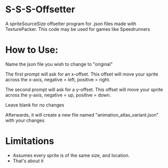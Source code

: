 # S-S-S-Offsetter
A spriteSourceSize offsetter program for .json files made with TexturePacker. This code may be used for games like Speedrunners

# How to Use:
Name the json file you wish to change to "original"

The first prompt will ask for an x-offset. 
This offset will move your sprite across the x-axis, negative = left, positive = right.

The second prompt will ask for a y-offset. 
This offset will move your sprite across the y-axis, negative = up, positive = down.

Leave blank for no changes

Afterwards, it will create a new file named "animation_atlas_variant.json" with your changes

# Limitations
* Assumes every sprite is of the same size, and location.
* That's about it
